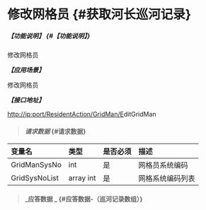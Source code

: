 # 修改网格员 {#获取河长巡河记录}

##### _【功能说明】_ {#【功能说明】}

修改网格员

_**【应用场景】**_

修改网格员

_**【接口地址】**_

[http://ip:port/ResidentAction/GridMan/E](http://ip:port/HMQuery/PatrolRiver/GetPatrolRivers)ditGridMan

> #### _请求数据_ {#请求数据}

| 变量名 | 类型 | 是否必须 | 描述 |
| :--- | :--- | :--- | :--- |
| GridManSysNo | int | 是 | 网格员系统编码 |
| GridSysNoList | array int | 是 | 网格系统编码列表 |

> #### _应答数据 _ {#应答数据-（巡河记录数组）}



